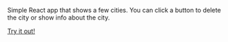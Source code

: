 Simple React app that shows a few cities. You can click a button to delete the city or show info about the city.

<a href="https://denisplaster.github.io/City_Tours/"> Try it out!</a>
